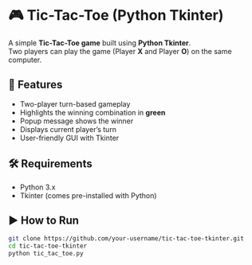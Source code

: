 # 🎮 Tic-Tac-Toe (Python Tkinter)

A simple **Tic-Tac-Toe game** built using **Python Tkinter**.  
Two players can play the game (Player **X** and Player **O**) on the same computer.

## 🚀 Features
- Two-player turn-based gameplay  
- Highlights the winning combination in **green**  
- Popup message shows the winner  
- Displays current player’s turn  
- User-friendly GUI with Tkinter  

## 🛠️ Requirements
- Python 3.x  
- Tkinter (comes pre-installed with Python)  

## ▶️ How to Run

```bash
git clone https://github.com/your-username/tic-tac-toe-tkinter.git
cd tic-tac-toe-tkinter
python tic_tac_toe.py
